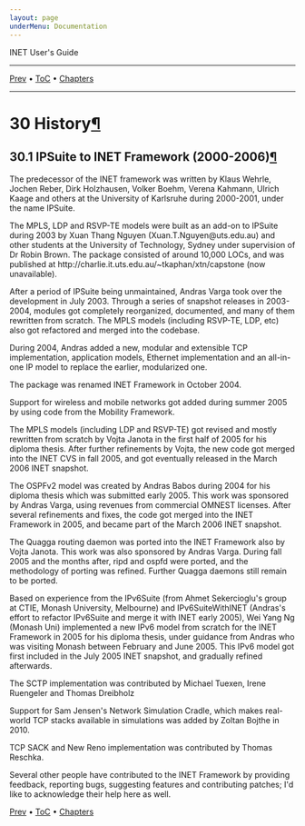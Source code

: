 ```yaml
---
layout: page
underMenu: Documentation
---
```




<div>INET User's Guide<hr width='100%'></div>
<div class='oppnavbar'><a href="chap29.html">Prev</a> &#8226; <a href="toc.html#toc_30">ToC</a> &#8226; <a href="index.html">Chapters</a></div><hr class='pgbr'><h1><a name="cha:History"></a>30 History<a class="headerlink" href="#cha:History" title="Permalink to this headline">&para;</a></h1>

<p><h2><a name="sec:history:ipsuite-to-inet"></a>30.1 IPSuite to INET Framework (2000-2006)<a class="headerlink" href="#sec:history:ipsuite-to-inet" title="Permalink to this headline">&para;</a></h2>

<p>The predecessor of the INET framework was written by Klaus
Wehrle, Jochen Reber, Dirk Holzhausen, Volker Boehm, Verena Kahmann,
Ulrich Kaage and others at the University of Karlsruhe during 2000-2001,
under the name IPSuite.

<p>The MPLS, LDP and RSVP-TE models were built as an add-on to IPSuite
during 2003 by Xuan Thang Nguyen (Xuan.T.Nguyen@uts.edu.au) and other
students at the University of Technology, Sydney under supervision of
Dr Robin Brown. The package consisted of around 10,000 LOCs, and was
published at http://charlie.it.uts.edu.au/~tkaphan/xtn/capstone (now
unavailable).

<p>After a period of IPSuite being unmaintained, Andras Varga took over
the development in July 2003. Through a series of snapshot releases in
2003-2004, modules got completely reorganized, documented, and many of them
rewritten from scratch. The MPLS models (including RSVP-TE, LDP, etc)
also got refactored and merged into the codebase.

<p>During 2004, Andras added a new, modular and extensible TCP implementation,
application models, Ethernet implementation and an all-in-one IP model
to replace the earlier, modularized one.

<p>The package was renamed INET Framework in October 2004.

<p>Support for wireless and mobile networks got added during summer 2005
by using code from the Mobility Framework.

<p>The MPLS models (including LDP and RSVP-TE) got revised and mostly
rewritten from scratch by Vojta Janota in the first half of 2005
for his diploma thesis. After further refinements by Vojta, the new code
got merged into the INET CVS in fall 2005, and got eventually released
in the March 2006 INET snapshot.

<p>The OSPFv2 model was created by Andras Babos during 2004 for his diploma
thesis which was submitted early 2005. This work was sponsored by Andras Varga,
using revenues from commercial OMNEST licenses. After several refinements and fixes,
the code got merged into the INET Framework in 2005, and became part of the
March 2006 INET snapshot.

<p>The Quagga routing daemon was ported into the INET Framework also by Vojta
Janota. This work was also sponsored by Andras Varga. During fall 2005 and
the months after, ripd and ospfd were ported, and the methodology of porting
was refined. Further Quagga daemons still remain to be ported.

<p>Based on experience from the IPv6Suite (from Ahmet Sekercioglu's group at
CTIE, Monash University, Melbourne) and IPv6SuiteWithINET (Andras's effort
to refactor IPv6Suite and merge it with INET early 2005), Wei Yang Ng
(Monash Uni) implemented a new IPv6 model from scratch for the
INET Framework in 2005 for his diploma thesis, under guidance from Andras
who was visiting Monash between February and June 2005. This IPv6 model
got first included in the July 2005 INET snapshot, and gradually refined
afterwards.

<p>The SCTP implementation was contributed by Michael Tuexen, Irene Ruengeler
and Thomas Dreibholz

<p>Support for Sam Jensen's Network Simulation Cradle,
which makes real-world TCP stacks available in simulations was added
by Zoltan Bojthe in 2010.

<p>TCP SACK and New Reno implementation was contributed by Thomas Reschka.

<p>Several other people have contributed to the INET Framework by providing
feedback, reporting bugs, suggesting features and contributing patches;
I'd like to acknowledge their help here as well.

<p>


<div class='oppnavbar'><a href="chap29.html">Prev</a> &#8226; <a href="toc.html#toc_30">ToC</a> &#8226; <a href="index.html">Chapters</a></div>
